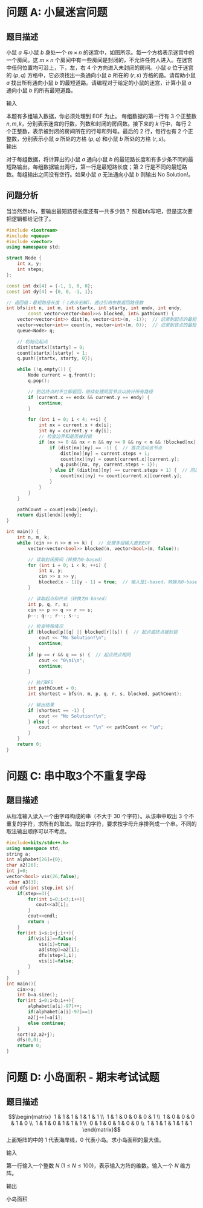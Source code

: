# 问题 A: 小鼠迷宫问题
## 题目描述
小鼠 $a$ 与小鼠 $b$ 身处一个 $m \times n$ 的迷宫中，如图所示。每一个方格表示迷宫中的一个房间。这 $m \times n$ 个房间中有一些房间是封闭的，不允许任何人进入。在迷宫中任何位置均可沿上，下，左，右 $4$ 个方向进入未封闭的房间。小鼠 $a$ 位于迷宫的 $(p, q)$ 方格中，它必须找出一条通向小鼠 $b$ 所在的
$(r, s)$ 方格的路。请帮助小鼠 $a$ 找出所有通向小鼠 $b$ 的最短道路。请编程对于给定的小鼠的迷宫，计算小鼠 $a$ 通向小鼠 $b$ 的所有最短道路。

输入

本题有多组输入数据，你必须处理到 EOF 为止。 每组数据的第一行有 $3$ 个正整数 $n, m, k$，分别表示迷宫的行数，列数和封闭的房间数。接下来的 $k$ 行中，每行 $2$ 个正整数，表示被封闭的房间所在的行号和列号。最后的 $2$ 行，每行也有 $2$ 个正整数，分别表示小鼠 $a$ 所处的方格 $(p, q)$ 和小鼠 $b$ 所处的方格 $(r, s)$。        
输出
        
对于每组数据，将计算出的小鼠 $a$ 通向小鼠 $b$ 的最短路长度和有多少条不同的最短路输出。每组数据输出两行，第一行是最短路长度；第 $2$ 行是不同的最短路数。每组输出之间没有空行。如果小鼠 $a$ 无法通向小鼠 $b$ 则输出 No Solution!。
## 问题分析
当当然然bfs，要输出最短路径长度还有一共多少路？
照着bfs写吧，但是这次要把逻辑都给记住了。
```cpp
#include <iostream>
#include <queue>
#include <vector>
using namespace std;

struct Node {
    int x, y;
    int steps;
};

const int dx[4] = {-1, 1, 0, 0};
const int dy[4] = {0, 0, -1, 1};

// 返回值：最短路径长度（-1表示无解），通过引用参数返回路径数
int bfs(int n, int m, int startx, int starty, int endx, int endy, 
        const vector<vector<bool>>& blocked, int& pathCount) {
    vector<vector<int>> dist(n, vector<int>(m, -1));  // 记录到起点的最短距离
    vector<vector<int>> count(n, vector<int>(m, 0));  // 记录到该点的最短路径数
    queue<Node> q;

    // 初始化起点
    dist[startx][starty] = 0;
    count[startx][starty] = 1;
    q.push({startx, starty, 0});

    while (!q.empty()) {
        Node current = q.front();
        q.pop();

        // 到达终点时不立即返回，继续处理同层节点以统计所有路径
        if (current.x == endx && current.y == endy) {
            continue;
        }

        for (int i = 0; i < 4; ++i) {
            int nx = current.x + dx[i];
            int ny = current.y + dy[i];
            // 检查边界和是否被封锁
            if (nx >= 0 && nx < n && ny >= 0 && ny < m && !blocked[nx][ny]) {
                if (dist[nx][ny] == -1) {  // 首次访问该节点
                    dist[nx][ny] = current.steps + 1;
                    count[nx][ny] = count[current.x][current.y];
                    q.push({nx, ny, current.steps + 1});
                } else if (dist[nx][ny] == current.steps + 1) {  // 同层节点，累加路径数
                    count[nx][ny] += count[current.x][current.y];
                }
            }
        }
    }

    pathCount = count[endx][endy];
    return dist[endx][endy];
}

int main() {
    int n, m, k;
    while (cin >> n >> m >> k) {  // 处理多组输入直到EOF
        vector<vector<bool>> blocked(n, vector<bool>(m, false));

        // 读取封闭房间（转换为0-based）
        for (int i = 0; i < k; ++i) {
            int x, y;
            cin >> x >> y;
            blocked[x - 1][y - 1] = true;  // 输入是1-based，转换为0-based
        }

        // 读取起点和终点（转换为0-based）
        int p, q, r, s;
        cin >> p >> q >> r >> s;
        p--; q--; r--; s--;

        // 检查特殊情况
        if (blocked[p][q] || blocked[r][s]) {  // 起点或终点被封锁
            cout << "No Solution!\n";
            continue;
        }
        if (p == r && q == s) {  // 起点终点相同
            cout << "0\n1\n";
            continue;
        }

        // 执行BFS
        int pathCount = 0;
        int shortest = bfs(n, m, p, q, r, s, blocked, pathCount);

        // 输出结果
        if (shortest == -1) {
            cout << "No Solution!\n";
        } else {
            cout << shortest << "\n" << pathCount << "\n";
        }
    }
    return 0;
}
```

# 问题 C: 串中取3个不重复字母
## 题目描述
      
从标准输入读入一个由字母构成的串（不大于 $30$ 个字符）。从该串中取出 $3$ 个不重复的字符，求所有的取法。取出的字符，要求按字母升序排列成一个串。不同的取法输出顺序可以不考虑。

```cpp
#include<bits/stdc++.h>
using namespace std;
string a;
int alphabet[26]={0};
char a2[26];
int j=0;
vector<bool> vis(26,false);
 char a3[3];
void dfs(int step,int s){
    if(step==3){
        for(int i=0;i<3;i++){
           cout<<a3[i];
        }
        cout<<endl;
        return ;
    }
    for(int i=s;i<j;i++){
        if(vis[i]==false){
            vis[i]=true;
            a3[step]=a2[i];
            dfs(step+1,i);
            vis[i]=false;
        }
    }
}
int main(){
    cin>>a;
    int b=a.size();
    for(int i=0;i<b;i++){
        alphabet[a[i]-97]++;
        if(alphabet[a[i]-97]==1)
        a2[j++]=a[i];
        else continue;
    }
    sort(a2,a2+j);
    dfs(0,0);
    return 0;
}

```
# 问题 D: 小岛面积 - 期末考试试题
## 题目描述
      
$$\begin{matrix}  1 & 1 & 1 & 1 & 1 & 1 \\  1 & 1 & 0 & 0 & 0 & 1 \\  1 & 0 & 0 & 0 & 1 & 0 \\  1 & 1 & 0 & 1 & 1 & 1 \\  0 & 1 & 0 & 1 & 0 & 0 \\  1 & 1 & 1 & 1 & 1 & 1 \end{matrix}$$上面矩阵的中的 $1$ 代表海岸线，$0$ 代表小岛。求小岛面积的最大值。  

输入
        
第一行输入一个整数 $N$ $(1 \le N \le 100)$，表示输入方阵的维数。输入一个 $N$ 维方阵。    

输出
        
小岛面积
